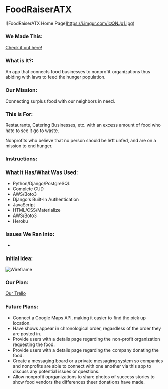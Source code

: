 # FoodRaiserATX
![FoodRaiserATX Home Page]https://i.imgur.com/icQNJg1.jpg)

### We Made This: 
[Check it out here!]()

### What is It?: 
An app that connects food businesses to nonprofit organizations thus abiding with laws to feed the hunger population.

### Our Mission: 
Connecting surplus food with our neighbors in need.

### This is For: 
Restaurants, Catering Businesses, etc. with an excess amount of food who hate to see it go to waste.

Nonprofits who believe that no person should be left unfed, and are on a mission to end hunger.

### Instructions: 

### What It Has/What Was Used:
* Python/Django/PostgreSQL
* Complete CUD
* AWS/Boto3
* Django's Built-In Authentication
* JavaScript
* HTML/CSS/Materialize
* AWS/Boto3
* Heroku

### Issues We Ran Into:
* 

### Initial Idea:
![Wireframe]()

### Our Plan:
[Our Trello](https://trello.com/b/K6kJmv9J/foodraiseratx)

### Future Plans:
* Connect a Google Maps API, making it easier to find the pick up location.
* Have shows appear in chronological order, regardless of the order they are posted in.
* Provide users with a details page regarding the non-profit organization requesting the food.
* Provide users with a details page regarding the company donating the food.
* Create a messaging board or a private messaging system so companies and nonprofits are able to connect with one another via this app to discuss any potential issues or questions.
* Allow nonprofit oprganizations to share photos of success stories to show food vendors the differences theer donations have made.
